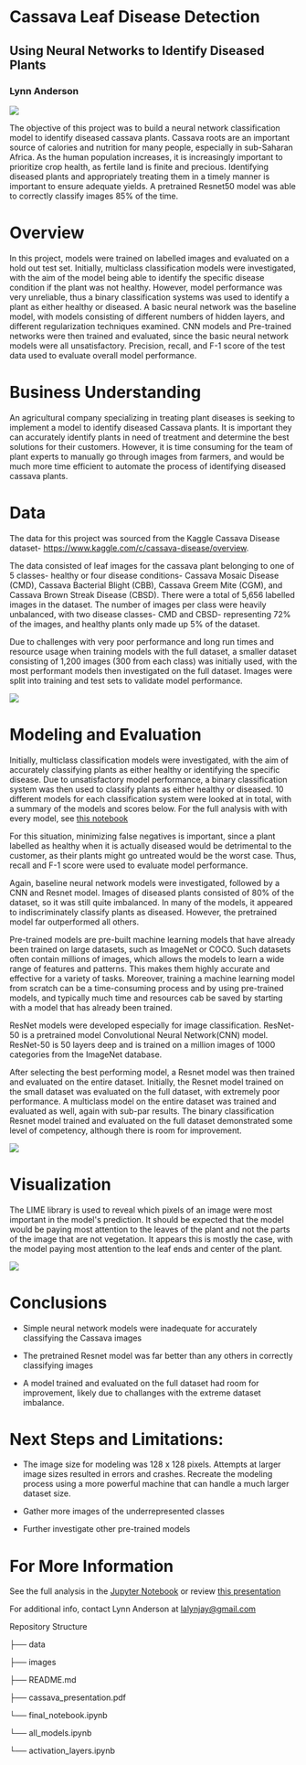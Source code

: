 
# Cassava Leaf Disease Detection


## Using Neural Networks to Identify Diseased Plants


### Lynn Anderson

![](https://github.com/lalynjay/cassava_classification/blob/main/images/cassava-1.jpg)





The objective of this project was to build a neural network classification model to identify diseased cassava plants. Cassava roots are an important source of calories and nutrition for many people, especially in sub-Saharan Africa. As the human population increases, it is increasingly important to prioritize crop health, as fertile land is finite and precious. Identifying diseased plants and appropriately treating them in a timely manner is important to ensure adequate yields. A pretrained Resnet50 model was able to correctly classify images 85% of the time. 

# Overview

In this project, models were trained on labelled images and evaluated on a hold out test set. Initially, multiclass classification models were investigated, with the aim of the model being able to identify the specific disease condition if the plant was not healthy. However, model performance was very unreliable, thus a binary classification systems was used to identify a plant as either healthy or diseased. A basic neural network was the baseline model, with models consisting of different numbers of hidden layers, and different regularization techniques examined. CNN models and Pre-trained networks were then trained and evaluated, since the basic neural network models were all unsatisfactory. Precision, recall, and F-1 score of the test data used to evaluate overall model performance.


# Business Understanding

An agricultural company specializing in treating plant diseases is seeking to implement a model to identify diseased Cassava plants. It is important they can accurately identify plants in need of treatment and determine the best solutions for their customers. However, it is time consuming for the team of plant experts to manually go through images from farmers, and would be much more time efficient to automate the process of identifying diseased cassava plants. 


# Data 

The data for this project was sourced  from the Kaggle Cassava Disease dataset- https://www.kaggle.com/c/cassava-disease/overview. 

The data consisted of leaf images for the cassava plant belonging to one of 5 classes- healthy or four disease
conditions- Cassava Mosaic Disease (CMD), Cassava Bacterial Blight (CBB), Cassava Greem Mite (CGM), and Cassava Brown Streak Disease (CBSD). There were a total of 5,656 labelled images in the dataset. The number of images per class were heavily unbalanced, with two disease classes- CMD and CBSD- representing 72% of the images, and healthy plants only made up 5% of the dataset.

Due to challenges with very poor performance and long run times and resource usage when training models with the full dataset, a smaller dataset consisting of 1,200 images (300 from each class) was initially used, with the most performant models then investigated on the full dataset. Images were split into training and test sets to validate model performance. 


![](https://github.com/lalynjay/cassava_classification/blob/main/images/bar_chart_1.png)

# Modeling and Evaluation

Initially, multiclass classification models were investigated, with the aim of accurately classifying plants as either healthy or identifying the specific disease. Due to unsatisfactory model performance, a binary classification system was then used to classify plants as either healthy or diseased. 10 different models for each classification system were looked at in total, with a summary of the models and scores below. For the full analysis with with every model, see 
[this notebook](https://github.com/lalynjay/cassava_classification/blob/main/Time_series_analysis.ipynb)  


For this situation, minimizing false negatives is important, since a plant labelled as healthy when it is actually diseased would be detrimental to the customer, as their plants might go untreated would be the worst case. Thus, recall and F-1 score were used to evaluate model performance.

Again, baseline neural network models were investigated, followed by a CNN and Resnet model. Images of diseased plants consisted of 80% of the dataset, so it was still quite imbalanced. In many of the models, it appeared to indiscriminately classify plants as diseased. However, the pretrained model far outperformed all others. 

Pre-trained models are pre-built machine learning models that have already been trained on large datasets, such as ImageNet or COCO. Such datasets often contain millions of images, which allows the models to learn a wide range of features and patterns. This makes them highly accurate and effective for a variety of tasks. Moreover, training a machine learning model from scratch can be a time-consuming process and by using pre-trained models, and typically much time and resources cab be saved by starting with a model that has already been trained.

ResNet models were developed especially for image classification. ResNet-50 is a pretrained model Convolutional Neural Network(CNN) model. ResNet-50 is 50 layers deep and is trained on a million images of 1000 categories from the ImageNet database. 

After selecting the best performing model, a Resnet model was then trained and evaluated on the entire dataset. Initially, the Resnet model trained on the small dataset was evaluated on the full dataset, with extremely poor performance. A multiclass model on the entire dataset was trained and evaluated as well, again with sub-par results. The binary classification Resnet model trained and evaluated on the full dataset demonstrated some level of competency, although there is room for improvement. 



![](https://github.com/lalynjay/cassava_classification/blob/main/images/all_cnf.png) 



# Visualization 


The LIME library is used to reveal which pixels of an image were most important in the model's prediction. It should be expected that the model would be paying most attention to the leaves of the plant and not the parts of the image that are not vegetation. It appears this is mostly the case, with the model paying most attention to the leaf ends and center of the plant.


![](https://github.com/lalynjay/cassava_classification/blob/main/images/lime_plant.png)



# Conclusions


   * Simple neural network models were inadequate for accurately classifying the Cassava images
   

   * The pretrained Resnet model was far better than any others in correctly classifying images
   
    
   * A model trained and evaluated on the full dataset had room for improvement, likely due to challanges with the extreme dataset imbalance.
   
  

# Next Steps and Limitations: 


   * The image size for modeling was 128 x 128 pixels. Attempts at larger image sizes resulted in errors and crashes. Recreate the modeling process using a more powerful machine that can handle a much larger dataset size. 
    
   * Gather more images of the underrepresented classes
    
   * Further investigate other pre-trained models




# For More Information

See the full analysis in the [Jupyter Notebook](https://github.com/lalynjay/cassava_classification/blob/main/final_notebook.ipynb) or review [this presentation](https://github.com/lalynjay/cassava_classification/blob/main/presentation.pdf)

For additional info, contact Lynn Anderson at lalynjay@gmail.com

Repository Structure

├── data 

├── images

├── README.md

├── cassava_presentation.pdf

└── final_notebook.ipynb

└── all_models.ipynb

└── activation_layers.ipynb


